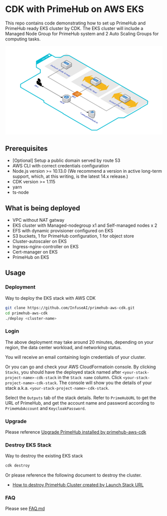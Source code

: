 # CDK with PrimeHub on AWS EKS

This repo contains code demonstrating how to set up PrimeHub and PrimeHub ready EKS cluster by CDK.
The EKS cluster will include a Managed Node Group for PrimeHub system and 2 Auto Scaling Groups for computing tasks.

![image](Dev-EKS.png)
## Prerequisites

* [Optional] Setup a public domain served by route 53
* AWS CLI with correct credentials configuration
* Node.js version >= 10.13.0 (We recommend a version in active long-term support, which, at this writing, is the latest 14.x release.)
* CDK version >= 1.115
* yarn
* ts-node

## What is being deployed

* VPC without NAT gatway
* EKS cluster with Managed-nodegroup x1 and Self-managed nodes x 2
* EFS with dynamic provisioner configured on EKS
* S3 buckets, 1 for PrimeHub configuration, 1 for object store
* Cluster-autoscaler on EKS
* Ingress-nginx-controller on EKS
* Cert-manager on EKS
* PrimeHub on EKS

## Usage

### Deployment

Way to deploy the EKS stack with AWS CDK

```bash
git clone https://github.com/InfuseAI/primehub-aws-cdk.git
cd primehub-aws-cdk
./deploy <cluster-name>
```

### Login

The above deployment may take around 20 minutes, depending on your region, the data center workload, and networking status. 

You will receive an email containing login credentials of your cluster.

Or you can go and check your AWS CloudFormatioin console. By clicking `Stacks`, you should have the deployed stack named after `<your-stack-project-name>-cdk-stack` in the `Stack name` column. Click `<your-stack-project-name>-cdk-stack`. The console will show you the details of your stack a.k.a. `<your-stack-project-name>-cdk-stack`.

Select the `Outputs` tab of the stack details. Refer to `PrimeHubURL` to get the URL of PrimeHub, and get the account name and password according to `PrimeHubAccount` and `KeycloakPassword`.

### Upgrade

Please reference [Upgrade PrimeHub installed by primehub-aws-cdk](upgrade.md)
### Destroy EKS Stack

Way to destroy the existing EKS stack

```bash
cdk destroy
```

Or please reference the following document to destroy the cluster.

* [How to destroy PrimeHub Cluster created by Launch Stack URL](docs/destroy-cluster.md)

### FAQ

Please see [FAQ.md](FAQ.md)
